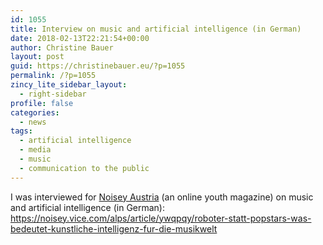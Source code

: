 ```yaml
---
id: 1055
title: Interview on music and artificial intelligence (in German)
date: 2018-02-13T22:21:54+00:00
author: Christine Bauer
layout: post
guid: https://christinebauer.eu/?p=1055
permalink: /?p=1055
zincy_lite_sidebar_layout:
  - right-sidebar
profile: false
categories:
  - news
tags:
  - artificial intelligence
  - media
  - music
  - communication to the public
---
```

I was interviewed for <a href="https://noisey.vice.com/alps" rel="noopener noreferrer" target="_blank">Noisey Austria</a> (an online youth magazine) on music and artificial intelligence (in German):  
<a href="https://noisey.vice.com/alps/article/ywqpqy/roboter-statt-popstars-was-bedeutet-kunstliche-intelligenz-fur-die-musikwelt" rel="noopener noreferrer" target="_blank">https://noisey.vice.com/alps/article/ywqpqy/roboter-statt-popstars-was-bedeutet-kunstliche-intelligenz-fur-die-musikwelt</a>